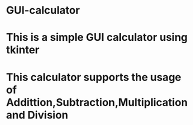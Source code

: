 # GUI-calculator
# This is a simple GUI calculator using tkinter
# This calculator supports the usage of Addittion,Subtraction,Multiplication and Division
